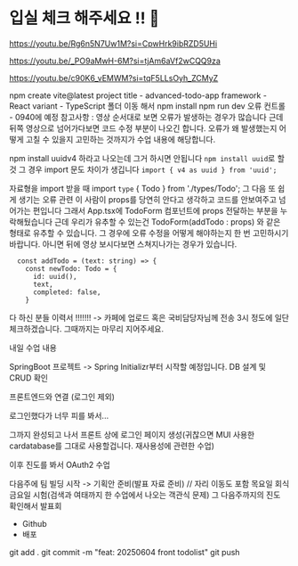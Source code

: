 # 입실 체크 해주세요 !! 🍙

https://youtu.be/Rg6n5N7Uw1M?si=CpwHrk9ibRZD5UHi

https://youtu.be/_PO9aMwH-6M?si=tjAm6aVf2wCQQ9za

https://youtu.be/c90K6_vEMWM?si=tqF5LLsOyh_ZCMyZ

npm create vite@latest
project title - advanced-todo-app
framework - React
variant - TypeScript
폴더 이동 해서
npm install
npm run dev
오류 컨트롤 - 0940에 예정
참고사항 : 영상 순서대로 보면 오류가 발생하는 경우가 많습니다 근데 뒤쪽 영상으로 넘어가다보면 코드 수정 부분이 나오긴 합니다.
오류가 왜 발생했는지 어떻게 고칠 수 있을지 고민하는 것까지가 수업 내용에 해당합니다.

npm install uuidv4 하라고 나오는데 그거 하시면 안됩니다
`npm install uuid`로 할 것
그 경우 import 문도 차이가 생깁니다
`import { v4 as uuid } from 'uuid';`

자료형을 import 받을 때
import `type` { Todo } from './types/Todo';
그 다음 또 쉽게 생기는 오류 관련
이 사람이 props를 당연히 안다고 생각하고 코드를 안보여주고 넘어가는 편입니다
그래서 App.tsx에 TodoForm 컴포넌트에 props 전달하는 부분을 누락해뒀습니다
근데 우리가 유추할 수 있는건
TodoForm(addTodo : props) 와 같은 형태로 유추할 수 있습니다. 그 경우에 오류 수정을 어떻게 해야하는지 한 번 고민하시기 바랍니다.
아니면 뒤에 영상 보시다보면 스쳐지나가는 경우가 있습니다.

```tsx
  const addTodo = (text: string) => {
    const newTodo: Todo = {
      id: uuid(),
      text,
      completed: false,
    }
```
다 하신 분들 이력서 !!!!!!! -> 카페에 업로드 혹은 국비담당자님께 전송
3시 정도에 일단 체크하겠습니다. 그때까지는 마무리 지어주세요.

내일 수업 내용

SpringBoot 프로젝트 -> Spring Initializr부터 시작할 예정입니다.
DB 설계 및 CRUD 확인

프론트엔드와 연결
(로그인 제외)

로그인했다가 너무 피를 봐서...

그까지 완성되고 나서 프론트 상에 로그인 페이지 생성(귀찮으면 MUI 사용한 cardatabase를 그대로 사용할겁니다. 재사용성에 관련한 수업)

이후 진도를 봐서 OAuth2 수업

다음주에 팀 빌딩 시작 -> 기획안 준비(발표 자료 준비) // 자리 이동도 포함
목요일 회식
금요일 시험(검색과 여태까지 한 수업에서 나오는 객관식 문제)
그 다음주까지의 진도 확인해서 발표회
- Github
- 배포

git add .
git commit -m "feat: 20250604 front todolist"
git push
